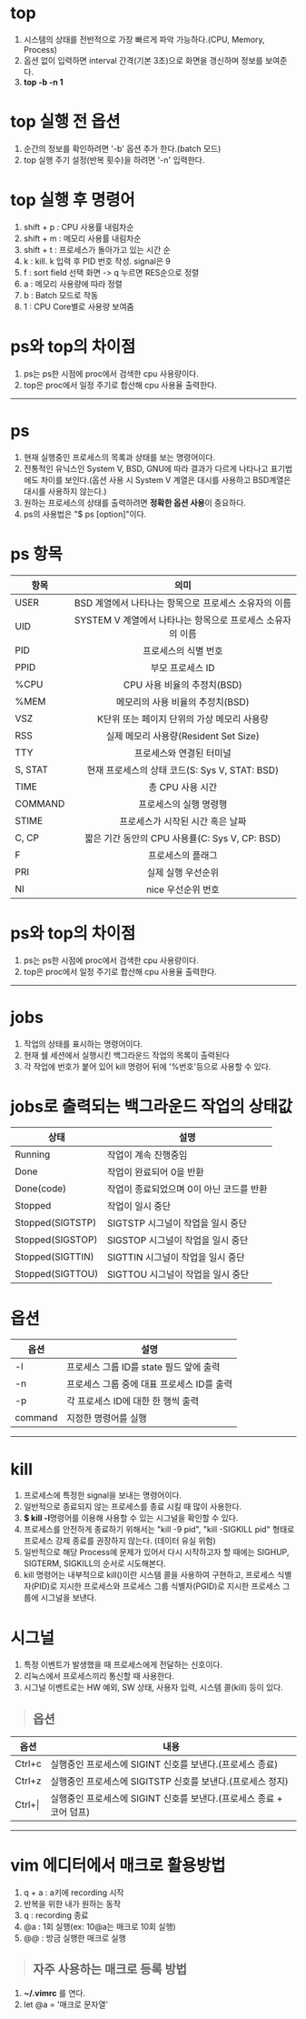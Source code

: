 # top
1) 시스템의 상태를 전반적으로 가장 빠르게 파악 가능하다.(CPU, Memory, Process)
2) 옵션 없이 입력하면 interval 간격(기본 3초)으로 화면을 갱신하며 정보를 보여준다.
3) **top -b -n 1**

# top 실행 전 옵션
1) 순간의 정보를 확인하려면 '-b' 옵션 추가 한다.(batch 모드)
2) top 실행 주기 설정(반복 횟수)을 하려면 '-n' 입력한다.

# top 실행 후 명령어
1) shift + p : CPU 사용률 내림차순
2) shift + m : 메모리 사용률 내림차순
3) shift + t : 프로세스가 돌아가고 있는 시간 순
4) k : kill. k 입력 후 PID 번호 작성. signal은 9
5) f : sort field 선택 화면 -> q 누르면 RES순으로 정렬
6) a : 메모리 사용량에 따라 정렬
7) b : Batch 모드로 작동
8) 1 : CPU Core별로 사용량 보여줌

# ps와 top의 차이점
1) ps는 ps한 시점에 proc에서 검색한 cpu 사용량이다.
2) top은 proc에서 일정 주기로 합산해 cpu 사용율 출력한다.

---
# ps
1) 현재 실행중인 프로세스의 목록과 상태를 보는 명령어이다.
2) 전통적인 유닉스인 System V, BSD, GNU에 따라 결과가 다르게 나타나고 표기법에도 차이를 보인다.(옵션 사용 시 System V 계열은 대시를 사용하고 BSD계열은 대시를 사용하지 않는다.)
3) 원하는 프로세스의 상태를 출력하려면 **정확한 옵션 사용**이 중요하다.
4) ps의 사용법은 "$ ps [option]"이다.

# ps 항목
|항목|의미|
|---|:---:|
|USER|BSD 계열에서 나타나는 항목으로 프로세스 소유자의 이름|
|UID|SYSTEM V 계열에서 나타나는 항목으로 프로세스 소유자의 이름|
|PID|프로세스의 식별 번호|
|PPID|부모 프로세스 ID|
|%CPU|CPU 사용 비율의 추정치(BSD)|
|%MEM|메모리의 사용 비율의 추정치(BSD)|
|VSZ|K단위 또는 페이지 단위의 가상 메모리 사용량|
|RSS|실제 메모리 사용량(Resident Set Size)|
|TTY|프로세스와 연결된 터미널|
|S, STAT|현재 프로세스의 상태 코드(S: Sys V, STAT: BSD)|
|TIME|총 CPU 사용 시간|
|COMMAND|프로세스의 실행 명령행|
|STIME|프로세스가 시작된 시간 혹은 날짜|
|C, CP|짧은 기간 동안의 CPU 사용률(C: Sys V, CP: BSD)|
|F|프로세스의 플래그|
|PRI|실제 실행 우선순위|
|NI|nice 우선순위 번호|

# ps와 top의 차이점
1) ps는 ps한 시점에 proc에서 검색한 cpu 사용량이다.
2) top은 proc에서 일정 주기로 합산해 cpu 사용율 출력한다.

---
# jobs
1) 작업의 상태를 표시하는 명령어이다.
2) 현재 쉘 세션에서 실행시킨 백그라운드 작업의 목록이 출력된다
3) 각 작업에 번호가 붙어 있어 kill 명령어 뒤에 '%번호'등으로 사용할 수 있다.

# jobs로 출력되는 백그라운드 작업의 상태값
|상태|설명|
|---|---|
|Running|작업이 계속 진행중임|
|Done|작업이 완료되어 0을 반환|
|Done(code)|작업이 종료되었으며 0이 아닌 코드를 반환|
|Stopped|작업이 일시 중단|
|Stopped(SIGTSTP)|SIGTSTP 시그널이 작업을 일시 중단|
|Stopped(SIGSTOP)|SIGSTOP 시그널이 작업을 일시 중단|
|Stopped(SIGTTIN)|SIGTTIN 시그널이 작업을 일시 중단|
|Stopped(SIGTTOU)|SIGTTOU 시그널이 작업을 일시 중단|

# 옵션
|옵션|설명|
|---|---|
|-l|프로세스 그룹 ID를 state 필드 앞에 출력|
|-n|프로세스 그룹 중에 대표 프로세스 ID를 출력|
|-p|각 프로세스 ID에 대한 한 행씩 출력|
|command|지정한 명령어를 실행|

---
# kill
1) 프로세스에 특정한 signal을 보내는 명령어이다.
2) 일반적으로 종료되지 않는 프로세스를 종료 시킬 때 많이 사용한다.
3) **$ kill -l**명령어를 이용해 사용할 수 있는 시그널을 확인할 수 있다.
4) 프로세스를 안전하게 종료하기 위해서는 "kill -9 pid", "kill -SIGKILL pid" 형태로 프로세스 강제 종료를 권장하지 않는다. (데이터 유실 위험)
5) 일반적으로 해당 Process에 문제가 있어서 다시 시작하고자 할 때에는 SIGHUP, SIGTERM, SIGKILL의 순서로 시도해본다.
6) kill 명령어는 내부적으로 kill()이란 시스템 콜을 사용하여 구현하고, 프로세스 식별자(PID)로 지시한 프로세스와 프로세스 그룹 식별자(PGID)로 지시한 프로세스 그룹에 시그널을 보낸다.

# 시그널
1) 특정 이벤트가 발생했을 때 프로세스에게 전달하는 신호이다.
2) 리눅스에서 프로세스끼리 통신할 때 사용한다.
3) 시그널 이벤트로는 HW 예외, SW 상태, 사용자 입력, 시스템 콜(kill) 등이 있다.
> ## 옵션
|옵션|내용|
|---|---|
|Ctrl+c|실행중인 프로세스에 SIGINT 신호를 보낸다.(프로세스 종료)|
|Ctrl+z|실행중인 프로세스에 SIGITSTP 신호를 보낸다.(프로세스 정지)|
|Ctrl+\||실행중인 프로세스에 SIGINT 신호를 보낸다.(프로세스 종료 + 코어 덤프)|

---
# vim 에디터에서 매크로 활용방법
1) q + a : a키에 recording 시작
2) 반복을 위한 내가 원하는 동작
3) q : recording 종료
4) @a : 1회 실행(ex: 10@a는 매크로 10회 실행)
5) @@ : 방금 실행한 매크로 실행
> ## 자주 사용하는 매크로 등록 방법
1) **~/.vimrc** 를 연다.
2) let @a = '매크로 문자열' 
